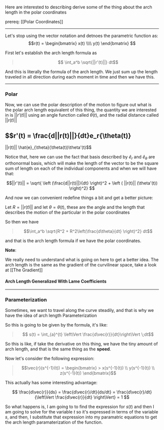Here are interested to describing derive some of the thing about the arch length in the polar coordinates 

prereq: [[Polar Coordinates]]

---

Let's stop using the vector notation and detnoes the parametric function as: 
$$r(t) = \begin{bmatrix}
x(t) \\\\ y(t)
\end{bmatrix}
$$

First let's establish the arch length formula as 

>$$ \int_a^b \sqrt{||r'(t)||} dt$$

And this is literally the formula of the arch length. We just sum up the length traveled in all direction during each moment in time and then we have this. 

---

### Polar

Now, we can use the polar description of the motion to figure out what is the polar arch length equivalent of this thing, the quantity we are interested in is $||r'(t)||$ using an angle function called $\theta(t)$, and the radial distance called $||r(t)||$


$$r'(t) = \frac{d||r(t)||}{dt}e_r{\theta(t)} 
- 
||r(t)|| \hat{e}_{\theta}(\theta(t))\theta'(t)$$

Notice that, here we can use the fact that basis described by $\hat{e}_r$ and $\hat{e}_\theta$ are orthonormal basis, which will make the length of the vector to be the square sum of length on each of the individual components and when we will have that: 

$$||r'(t)|| = \sqrt{
	\left (\frac{d||r(t)||}{dt} \right)^2 + 
	\left (
		||r(t)|| (\theta'(t))
	\right)^2}
$$

And now we can convenient redefine things a bit and get a better picture: 

Let $R = ||r(t)||$ and let $\theta = \theta(t)$, these are the angle and the length that describes the motion of the particular in the polar coordinates 

So then we have 

> $$\int_a^b \sqrt{R^2 + R^2\left(\frac{d\theta}{dt} \right)^2} dt$$

and that is the arch length formula if we have the polar coordinates. 

**Note**:

We really need to understand what is going on here to get a better idea. The arch length is the same as the gradient of the curvilinear space, take a look at [[The Gradient]]


#### Arch Length Generalized With Lame Coefficients 

--- 
### Parameterization

Sometimes, we want to travel along the curve steadily, and that is why we have the idea of arch length Parameterization

So this is going to be given by the formula, it's like: 

>$$ s(t) = \int_{a}^{t} \left\Vert \frac{d\vec{r}}{dt}\right\Vert \;dt$$

So this is like, if take the derivative on this thing, we have the tiny amount of arch length, and that is the same thing as the **speed**. 

Now let's consider the following expression: 

> $$\vec{r}(s^{-1}(t)) =
> \begin{bmatrix}
	> x(s^{-1}(t)) \\ y(s^{-1}(t)) \\ z(s^{-1}(t))
> \end{bmatrix}$$

This actually has some interesting advantage: 

$$
\frac{d\vec{r}}{ds} = \frac{d\vec{r}/dt}{ds/dt} = 
\frac{d\vec{r}/dt}{\left\Vert \frac{d\vec{r}}{dt} \right\Vert} = 1
$$

So what happens is, I am going to to find the expression for $s(t)$ and then I am going to solve for the variable $t$ so it's expressed in terms of the variable $s$, and then, I substitute that expression into my paramatric equations to get the arch length paramaterization of the function. 